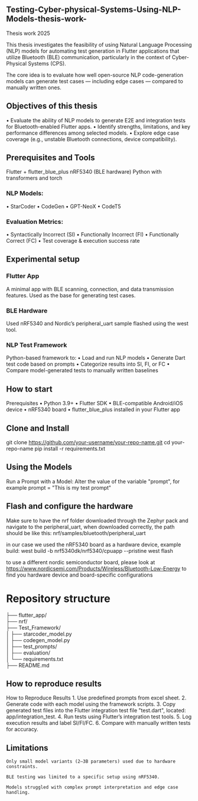 ## Testing-Cyber-physical-Systems-Using-NLP-Models-thesis-work-
Thesis work 2025

This thesis investigates the feasibility of using Natural Language Processing (NLP) models for automating test generation in Flutter applications that utilize Bluetooth (BLE) communication, particularly in the context of Cyber-Physical Systems (CPS).

The core idea is to evaluate how well open-source NLP code-generation models can generate test cases — including edge cases — compared to manually written ones.

## Objectives of this thesis
•	Evaluate the ability of NLP models to generate E2E and integration tests for Bluetooth-enabled Flutter apps.
•	Identify strengths, limitations, and key performance differences among selected models.
•	Explore edge case coverage (e.g., unstable Bluetooth connections, device compatibility).

## Prerequisites and Tools

Flutter + flutter_blue_plus
nRF5340 (BLE hardware)
Python with transformers and torch

### NLP Models:
•	StarCoder
•	CodeGen
•	GPT-NeoX
•	CodeT5

### Evaluation Metrics:
•	Syntactically Incorrect (SI)
•	Functionally Incorrect (FI)
•	Functionally Correct (FC)
•	Test coverage & execution success rate

## Experimental setup

### Flutter App
A minimal app with BLE scanning, connection, and data transmission features. Used as the base for generating test cases.

### BLE Hardware
Used nRF5340 and Nordic’s peripheral_uart sample flashed using the west tool.

### NLP Test Framework
Python-based framework to:
	•	Load and run NLP models
	•	Generate Dart test code based on prompts
	•	Categorize results into SI, FI, or FC
	•	Compare model-generated tests to manually written baselines

## How to start
Prerequisites
	•	Python 3.9+
	•	Flutter SDK
	•	BLE-compatible Android/iOS device
	•	nRF5340 board
	•	flutter_blue_plus installed in your Flutter app

## Clone and Install
git clone https://github.com/your-username/your-repo-name.git
cd your-repo-name
pip install -r requirements.txt

## Using the Models
Run a Prompt with a Model:
Alter the value of the variable "prompt", for example
    prompt = "This is my test prompt"

## Flash and configure the hardware
Make sure to have the nrf folder downloaded through the Zephyr pack and navigate to the peripheral_uart, when downloaded correctly, the path should be like this: nrf/samples/bluetooth/peripheral_uart

in our case we used the nRF5340 board as a hardware device, example build:
west build -b nrf5340dk/nrf5340/cpuapp --pristine
west flash

to use a different nordic semiconductor board, please look at https://www.nordicsemi.com/Products/Wireless/Bluetooth-Low-Energy to find you hardware device and board-specific configurations 

# Repository structure 

├── flutter_app/              
├── nrf/                       
├── Test_Framework/           
 │   ├── starcoder_model.py    
 │   ├── codegen_model.py      
 │   ├── test_prompts/         
 │   ├── evaluation/           
 │   └── requirements.txt      
├── README.md                 

## How to reproduce results
How to Reproduce Results
	1.	Use predefined prompts from excel sheet.
	2.	Generate code with each model using the framework scripts.
	3.	Copy generated test files into the Flutter integration test file "test.dart", located: app/integration_test.
	4.	Run tests using Flutter’s integration test tools.
	5.	Log execution results and label SI/FI/FC.
	6.	Compare with manually written tests for accuracy.

## Limitations
	Only small model variants (2–3B parameters) used due to hardware constraints.
	
    BLE testing was limited to a specific setup using nRF5340.

	Models struggled with complex prompt interpretation and edge case handling.